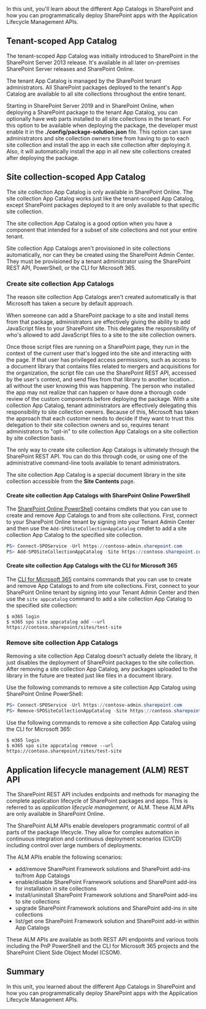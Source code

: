 In this unit, you'll learn about the different App Catalogs in SharePoint and how you can programmatically deploy SharePoint apps with the Application Lifecycle Management APIs.

## Tenant-scoped App Catalog

The tenant-scoped App Catalog was initially introduced to SharePoint in the SharePoint Server 2013 release. It's available in all later on-premises SharePoint Server releases and SharePoint Online.

The tenant App Catalog is managed by the SharePoint tenant administrators. All SharePoint packages deployed to the tenant's App Catalog are available to all site collections throughout the entire tenant.

Starting in SharePoint Server 2019 and in SharePoint Online, when deploying a SharePoint package to the tenant App Catalog, you can optionally have web parts installed to all site collections in the tenant. For this option to be available when deploying the package, the developer must enable it in the **./config/package-solution.json** file. This option can save administrators and site collection owners time from having to go to each site collection and install the app in each site collection after deploying it. Also, it will automatically install the app in all new site collections created after deploying the package.

## Site collection-scoped App Catalog

The site collection App Catalog is only available in SharePoint Online. The site collection App Catalog works just like the tenant-scoped App Catalog, except SharePoint packages deployed to it are only available to that specific site collection.

The site collection App Catalog is a good option when you have a component that intended for a subset of site collections and not your entire tenant.

Site collection App Catalogs aren't provisioned in site collections automatically, nor can they be created using the SharePoint Admin Center. They must be provisioned by a tenant administrator using the SharePoint REST API, PowerShell, or the CLI for Microsoft 365.

### Create site collection App Catalogs

The reason site collection App Catalogs aren't created automatically is that Microsoft has taken a secure by default approach.

When someone can add a SharePoint package to a site and install items from that package, administrators are effectively giving the ability to add JavaScript files to your SharePoint site. This delegates the responsibility of who's allowed to add JavaScript files to a site to the site collection owners.

Once those script files are running on a SharePoint page, they run in the context of the current user that's logged into the site and interacting with the page.  If that user has privileged access permissions, such as access to a document library that contains files related to mergers and acquisitions for the organization, the script file can use the SharePoint REST API, accessed by the user's context, and send files from that library to another location... all without the user knowing this was happening. The person who installed the app may not realize that can happen or have done a thorough code review of the custom components before deploying the package. With a site collection App Catalog, tenant administrators are effectively delegating this responsibility to site collection owners. Because of this, Microsoft has taken the approach that each customer needs to decide if they want to trust this delegation to their site collection owners and so, requires tenant administrators to "opt-in" to site collection App Catalogs on a site collection by site collection basis.

The only way to create site collection App Catalogs is ultimately through the SharePoint REST API. You can do this through code, or using one of the administrative command-line tools available to tenant administrators.

The site collection App Catalog is a special document library in the site collection accessible from the **Site Contents** page.

#### Create site collection App Catalogs with SharePoint Online PowerShell

The [SharePoint Online PowerShell](https://docs.microsoft.com/en-us/powershell/sharepoint/sharepoint-online/introduction-sharepoint-online-management-shell) contains cmdlets that you can use to create and remove App Catalogs to and from site collections. First, connect to your SharePoint Online tenant by signing into your Tenant Admin Center and then use the `Add-SPOSiteCollectionAppCatalog` cmdlet to add a site collection App Catalog to the specified site collection.

```powershell
PS> Connect-SPOService -Url https://contoso-admin.sharepoint.com
PS> Add-SPOSiteCollectionAppCatalog -Site https://contoso.sharepoint.com/sites/test-site
```

#### Create site collection App Catalogs with the CLI for Microsoft 365

The [CLI for Microsoft 365](https://pnp.github.io/cli-microsoft365) contains commands that you can use to create and remove App Catalogs to and from site collections. First, connect to your SharePoint Online tenant by signing into your Tenant Admin Center and then use the `site appcatalog` command to add a site collection App Catalog to the specified site collection:

```console
$ m365 login
$ m365 spo site appcatalog add --url https://contoso.sharepoint/sites/test-site
```

### Remove site collection App Catalogs

Removing a site collection App Catalog doesn't actually delete the library, it just disables the deployment of SharePoint packages to the site collection. After removing a site collection App Catalog, any packages uploaded to the library in the future are treated just like files in a document library.

Use the following commands to remove a site collection App Catalog using SharePoint Online PowerShell:

```powershell
PS> Connect-SPOService -Url https://contoso-admin.sharepoint.com
PS> Remove-SPOSiteCollectionAppCatalog -Site https://contoso.sharepoint.com/sites/test-site
```

Use the following commands to remove a site collection App Catalog using the CLI for Microsoft 365:

```console
$ m365 login
$ m365 spo site appcatalog remove --url https://contoso.sharepoint/sites/test-site
```

## Application lifecycle management (ALM) REST API

The SharePoint REST API includes endpoints and methods for managing the complete application lifecycle of SharePoint packages and apps. This is referred to as *application lifecycle management*, or ALM. These ALM APIs are only available in SharePoint Online.

The SharePoint ALM APIs enable developers programmatic control of all parts of the package lifecycle. They allow for complex automation in continuous integration and continuous deployment scenarios (CI/CD) including control over large numbers of deployments.

The ALM APIs enable the following scenarios:

- add/remove SharePoint Framework solutions and SharePoint add-ins to/from App Catalogs
- enable/disable SharePoint Framework solutions and SharePoint add-ins for installation in site collections
- install/uninstall SharePoint Framework solutions and SharePoint add-ins to site collections
- upgrade SharePoint Framework solutions and SharePoint add-ins in site collections
- list/get one SharePoint Framework solution and SharePoint add-in within App Catalogs

These ALM APIs are available as both REST API endpoints and various tools including the PnP PowerShell and the CLI for Microsoft 365 projects and the SharePoint Client Side Object Model (CSOM).

## Summary

In this unit, you learned about the different App Catalogs in SharePoint and how you can programmatically deploy SharePoint apps with the Application Lifecycle Management APIs.
